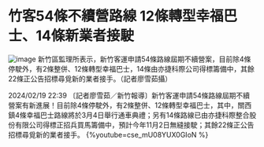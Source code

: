 # 竹客54條不續營路線 12條轉型幸福巴士、14條新業者接駛
![image](https://hackmd.io/_uploads/H1yZI5-3a.png)
新竹區監理所表示，新竹客運申請54條路線屆期不續營案，目前除4條停駛外，有2條整併、12條轉型幸福巴士，14條由亦捷科際公司得標籌備中，其餘22條正公告招標尋覓新的業者接手。（記者廖雪茹攝）


2024/02/19 22:39
〔記者廖雪茹／新竹報導〕新竹客運申請54條路線屆期不續營案有新進展！目前除4條停駛外，有2條整併、12條轉型幸福巴士，其中，關西鎮4條幸福巴士路線將於3月4日舉行通車典禮；另有14條路線已由亦捷科際整合股份有限公司得標正招兵買馬籌備中，預計今年11月2日無縫接駛；其餘22條正公告招標尋覓新的業者接手。
{%youtube=cse_mU08YUX0GIoN %}